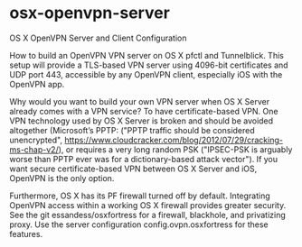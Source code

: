 osx-openvpn-server
==================

OS X OpenVPN Server and Client Configuration

How to build an OpenVPN VPN server on OS X pfctl and Tunnelblick.
This setup will provide a TLS-based VPN server using 4096-bit
certificates and UDP port 443, accessible by any OpenVPN client,
especially iOS with the OpenVPN app.

Why would you want to build your own VPN server when OS X Server
already comes with a VPN service? To have certificate-based VPN.  One
VPN technology used by OS X Server is broken and should be avoided
altogether (Microsoft’s PPTP: ("PPTP traffic should be considered
unencrypted",
<https://www.cloudcracker.com/blog/2012/07/29/cracking-ms-chap-v2/>),
or requires a very long random PSK ("IPSEC-PSK is arguably worse than
PPTP ever was for a dictionary-based attack vector").  If you want
secure certificate-based VPN between OS X Server and iOS, OpenVPN is
the only option.

Furthermore, OS X has its PF firewall turned off by default.
Integrating OpenVPN access within a working OS X firewall provides
greater security. See the git essandess/osxfortress for a firewall,
blackhole, and privatizing proxy. Use the server configuration
config.ovpn.osxfortress for these features.
